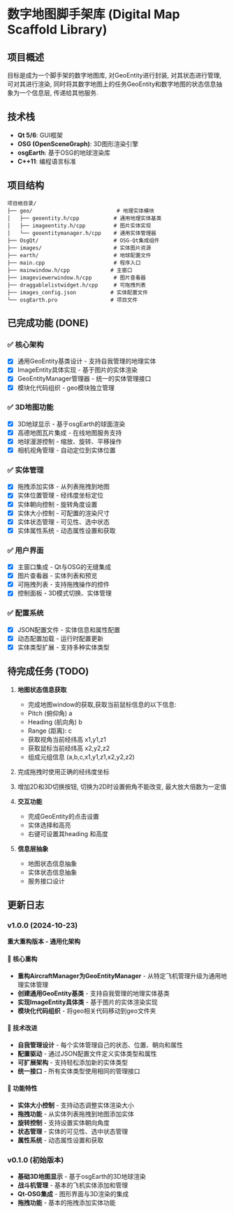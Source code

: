 # 数字地图脚手架库 (Digital Map Scaffold Library)

## 项目概述

目标是成为一个脚手架的数字地图库, 对GeoEntity进行封装, 对其状态进行管理, 可对其进行渲染, 同时将其数字地图上的任务GeoEntity和数字地图的状态信息抽象为一个信息层, 传递给其他服务.

## 技术栈

- **Qt 5/6**: GUI框架
- **OSG (OpenSceneGraph)**: 3D图形渲染引擎
- **osgEarth**: 基于OSG的地球渲染库
- **C++11**: 编程语言标准

## 项目结构

```
项目根目录/
├── geo/                           # 地理实体模块
│   ├── geoentity.h/cpp           # 通用地理实体基类
│   ├── imageentity.h/cpp         # 图片实体实现
│   └── geoentitymanager.h/cpp    # 通用实体管理器
├── OsgQt/                        # OSG-Qt集成组件
├── images/                       # 实体图片资源
├── earth/                        # 地球配置文件
├── main.cpp                      # 程序入口
├── mainwindow.h/cpp             # 主窗口
├── imageviewerwindow.h/cpp       # 图片查看器
├── draggablelistwidget.h/cpp     # 可拖拽列表
├── images_config.json           # 实体配置文件
└── osgEarth.pro                 # 项目文件
```

## 已完成功能 (DONE)

### ✅ 核心架构
- [x] 通用GeoEntity基类设计 - 支持自我管理的地理实体
- [x] ImageEntity具体实现 - 基于图片的实体渲染
- [x] GeoEntityManager管理器 - 统一的实体管理接口
- [x] 模块化代码组织 - geo模块独立管理

### ✅ 3D地图功能
- [x] 3D地球显示 - 基于osgEarth的球面渲染
- [x] 高德地图瓦片集成 - 在线地图服务支持
- [x] 地球漫游控制 - 缩放、旋转、平移操作
- [x] 相机视角管理 - 自动定位到实体位置

### ✅ 实体管理
- [x] 拖拽添加实体 - 从列表拖拽到地图
- [x] 实体位置管理 - 经纬度坐标定位
- [x] 实体朝向控制 - 旋转角度设置
- [x] 实体大小控制 - 可配置的渲染尺寸
- [x] 实体状态管理 - 可见性、选中状态
- [x] 实体属性系统 - 动态属性设置和获取

### ✅ 用户界面
- [x] 主窗口集成 - Qt与OSG的无缝集成
- [x] 图片查看器 - 实体列表和预览
- [x] 可拖拽列表 - 支持拖拽操作的控件
- [x] 控制面板 - 3D模式切换、实体管理

### ✅ 配置系统
- [x] JSON配置文件 - 实体信息和属性配置
- [x] 动态配置加载 - 运行时配置更新
- [x] 实体类型扩展 - 支持多种实体类型

## 待完成任务 (TODO)

1. **地图状态信息获取**
   - 完成地图window的获取,获取当前鼠标信息的以下信息:
   - Pitch (俯仰角) a
   - Heading (航向角) b 
   - Range (距离): c
   - 获取视角当前经纬高  x1,y1,z1 
   - 获取鼠标当前经纬高  x2,y2,z2
   - 组成元组信息 (a,b,c,x1,y1,z1,x2,y2,z2)

3. 完成拖拽时使用正确的经纬度坐标
4. 增加2D和3D切换按钮, 切换为2D时设置俯角不能改变, 最大放大倍数为一定值

5. **交互功能**
   - 完成GeoEntity的点击设置
   - 实体选择和高亮
   - 右键可设置其heading 和高度

6. **信息层抽象**
   - 地图状态信息抽象
   - 实体状态信息抽象
   - 服务接口设计

## 更新日志

### v1.0.0 (2024-10-23)
**重大重构版本 - 通用化架构**

#### 🎯 核心重构
- **重构AircraftManager为GeoEntityManager** - 从特定飞机管理升级为通用地理实体管理
- **创建通用GeoEntity基类** - 支持自我管理的地理实体基类
- **实现ImageEntity具体类** - 基于图片的实体渲染实现
- **模块化代码组织** - 将geo相关代码移动到geo文件夹

#### 🔧 技术改进
- **自我管理设计** - 每个实体管理自己的状态、位置、朝向和属性
- **配置驱动** - 通过JSON配置文件定义实体类型和属性
- **可扩展架构** - 支持轻松添加新的实体类型
- **统一接口** - 所有实体类型使用相同的管理接口
 

#### 🎨 功能特性
- **实体大小控制** - 支持动态调整实体渲染大小
- **拖拽功能** - 从实体列表拖拽到地图添加实体
- **旋转控制** - 支持设置实体朝向角度
- **状态管理** - 实体的可见性、选中状态管理
- **属性系统** - 动态属性设置和获取

### v0.1.0 (初始版本)
- **基础3D地图显示** - 基于osgEarth的3D地球渲染
- **战斗机管理** - 基本的飞机实体添加和管理
- **Qt-OSG集成** - 图形界面与3D渲染的集成
- **拖拽功能** - 基本的拖拽添加实体功能